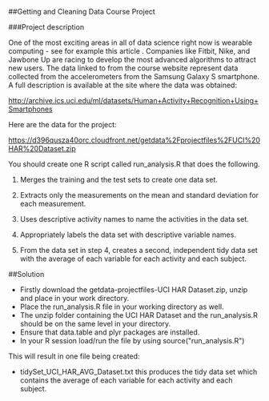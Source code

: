 ##Getting and Cleaning Data Course Project

###Project description

One of the most exciting areas in all of data science right now is wearable computing - see for example this article . Companies like Fitbit, Nike, and Jawbone Up are racing to develop the most advanced algorithms to attract new users. The data linked to from the course website represent data collected from the accelerometers from the Samsung Galaxy S smartphone. A full description is available at the site where the data was obtained: 

http://archive.ics.uci.edu/ml/datasets/Human+Activity+Recognition+Using+Smartphones 

Here are the data for the project: 

https://d396qusza40orc.cloudfront.net/getdata%2Fprojectfiles%2FUCI%20HAR%20Dataset.zip 

You should create one R script called run_analysis.R that does the following.
 
1. Merges the training and the test sets to create one data set.

2. Extracts only the measurements on the mean and standard deviation for each measurement.
 
3. Uses descriptive activity names to name the activities in the data set.

4. Appropriately labels the data set with descriptive variable names. 

5. From the data set in step 4, creates a second, independent tidy data set with the average of each variable for each activity and each subject.


##Solution

* Firstly download the getdata-projectfiles-UCI HAR Dataset.zip, unzip and place in your work directory.
* Place the run_analysis.R file in your working directory as well.
* The unzip folder containing the UCI HAR Dataset and the run_analysis.R should be on the same level in your directory.
* Ensure that data.table and plyr packages are installed.
* In your R session load/run the file by using source("run_analysis.R")

This will result in one file being created:

* tidySet_UCI_HAR_AVG_Dataset.txt this produces the tidy data set which contains the average of each variable for each activity and each subject.
 
